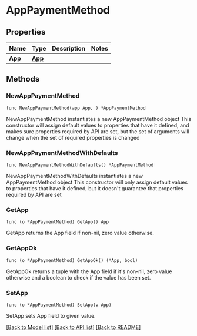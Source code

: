 # AppPaymentMethod

## Properties

Name | Type | Description | Notes
------------ | ------------- | ------------- | -------------
**App** | [**App**](App.md) |  | 

## Methods

### NewAppPaymentMethod

`func NewAppPaymentMethod(app App, ) *AppPaymentMethod`

NewAppPaymentMethod instantiates a new AppPaymentMethod object
This constructor will assign default values to properties that have it defined,
and makes sure properties required by API are set, but the set of arguments
will change when the set of required properties is changed

### NewAppPaymentMethodWithDefaults

`func NewAppPaymentMethodWithDefaults() *AppPaymentMethod`

NewAppPaymentMethodWithDefaults instantiates a new AppPaymentMethod object
This constructor will only assign default values to properties that have it defined,
but it doesn't guarantee that properties required by API are set

### GetApp

`func (o *AppPaymentMethod) GetApp() App`

GetApp returns the App field if non-nil, zero value otherwise.

### GetAppOk

`func (o *AppPaymentMethod) GetAppOk() (*App, bool)`

GetAppOk returns a tuple with the App field if it's non-nil, zero value otherwise
and a boolean to check if the value has been set.

### SetApp

`func (o *AppPaymentMethod) SetApp(v App)`

SetApp sets App field to given value.



[[Back to Model list]](../README.md#documentation-for-models) [[Back to API list]](../README.md#documentation-for-api-endpoints) [[Back to README]](../README.md)


